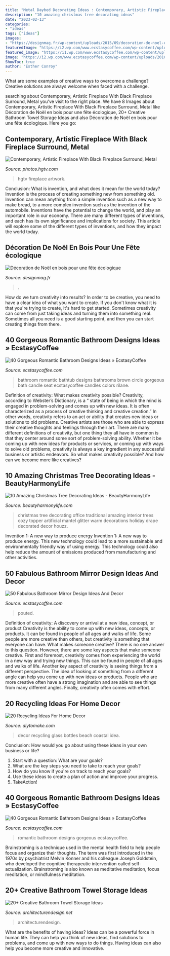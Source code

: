```yaml
---
title: "Metal Daybed Decorating Ideas : Contemporary, Artistic Fireplace With Black Fireplace Surround, Metal"
description: "10 amazing christmas tree decorating ideas"
date: "2023-02-13"
categories:
- "ideas"
tags: ["ideas"]
images:
- "https://designmag.fr/wp-content/uploads/2015/09/decoration-de-noel-en-bois-mur-noel-etoile-en-bois-design1.jpg"
featuredImage: "https://i2.wp.com/www.ecstasycoffee.com/wp-content/uploads/2016/12/Bathroom-Mirror-Designs27.jpg?resize=675%2C924&amp;ssl=1"
featured_image: "https://i1.wp.com/www.ecstasycoffee.com/wp-content/uploads/2016/10/romantic-bathroom.jpg?resize=599%2C976"
image: "https://i2.wp.com/www.ecstasycoffee.com/wp-content/uploads/2016/10/Beautiful-Circle-Bathtub-with-Brown-Seat.jpg?resize=673%2C900"
ShowToc: true
author: "Esther Conroy"
---
```



What are some examples of creative ways to overcome a challenge?
Creative solutions are always welcome when faced with a challenge.

	

		
searching about Contemporary, Artistic Fireplace With Black Fireplace Surround, Metal you've visit to the right place. We have 8 Images about Contemporary, Artistic Fireplace With Black Fireplace Surround, Metal like Décoration de Noël en bois pour une fête écologique, 20+ Creative Bathroom Towel Storage Ideas and also Décoration de Noël en bois pour une fête écologique. Here you go:
		
    
## Contemporary, Artistic Fireplace With Black Fireplace Surround, Metal

<img loading=lazy src="https://hgtvhome.sndimg.com/content/dam/images/hgtv/fullset/2016/4/25/0/Ami-Austin_Living-Space-with-Senseof-Place_2.jpg.rend.hgtvcom.616.924.suffix/1461606930274.jpeg" onerror="this.onerror=null;this.src='https://tse3.mm.bing.net/th?id=OIP.g2q6quvSaW0j-U-D7a9TwgHaLH&amp;pid=15.1';" alt="Contemporary, Artistic Fireplace With Black Fireplace Surround, Metal">

_Source: photos.hgtv.com_

>hgtv fireplace artwork. 

	

Conclusion: What is invention, and what does it mean for the world today?
Invention is the process of creating something new from something old. Invention can mean anything from a simple invention such as a new way to make bread, to a more complex invention such as the invention of the automobile. Inventions have the potential to change the world, and play an important role in our economy. There are many different types of inventions, and each has its own significance and implications for society. This article will explore some of the different types of inventions, and how they impact the world today.

    
## Décoration De Noël En Bois Pour Une Fête écologique

<img loading=lazy src="https://designmag.fr/wp-content/uploads/2015/09/decoration-de-noel-en-bois-mur-noel-etoile-en-bois-design1.jpg" onerror="this.onerror=null;this.src='https://tse4.mm.bing.net/th?id=OIP.shEcXs0Lx09QIkHfUXZxpAHaKI&amp;pid=15.1';" alt="Décoration de Noël en bois pour une fête écologique">

_Source: designmag.fr_

>. 

	

How do we turn creativity into results?
In order to be creative, you need to have a clear idea of what you want to create. If you don't know what it is that you're trying to create, it's hard to get started. Sometimes creativity can come from just taking ideas and turning them into something real. Sometimes all you need is a good starting point, and then you can start creating things from there.

    
## 40 Gorgeous Romantic Bathroom Designs Ideas » EcstasyCoffee

<img loading=lazy src="https://i2.wp.com/www.ecstasycoffee.com/wp-content/uploads/2016/10/Beautiful-Circle-Bathtub-with-Brown-Seat.jpg?resize=673%2C900" onerror="this.onerror=null;this.src='https://tse2.mm.bing.net/th?id=OIP.Pjlrg1Mk-c90_UL5xVT0vwHaJ5&amp;pid=15.1';" alt="40 Gorgeous Romantic Bathroom Designs Ideas » EcstasyCoffee">

_Source: ecstasycoffee.com_

>bathroom romantic bathtub designs bathrooms brown circle gorgeous bath candle seat ecstasycoffee candles colors rilane. 

	

Definition of creativity: What makes creativity possible?
Creativity, according to Webster’s Dictionary, is a “ state of being in which the mind is engaged in problem-solving and comes up with new ideas. It is often characterized as a process of creative thinking and creative creation.” In other words, creativity refers to an act or ability that creates new ideas or solutions to old problems. Creative artists are those who are able to express their creative thoughts and feelings through their art.
There are many different definitions of creativity, but one thing they all have in common is that they center around some sort of problem-solving ability. Whether it be coming up with new ideas for products or services, or coming up with ways to solve old problems, creativity is always a key ingredient in any successful business or artistic endeavors. So what makes creativity possible? And how can we become more like creatives?

    
## 10 Amazing Christmas Tree Decorating Ideas - BeautyHarmonyLife

<img loading=lazy src="https://beautyharmonylife.com/wp-content/uploads/2013/11/Tall-Christmas-Tree-Christmas-Mantels-Design-Leather-Sofa.jpg" onerror="this.onerror=null;this.src='https://tse3.mm.bing.net/th?id=OIP.QTHlwM_qpivBD0yBQ480YgHaLH&amp;pid=15.1';" alt="10 Amazing Christmas Tree Decorating Ideas - BeautyHarmonyLife">

_Source: beautyharmonylife.com_

>christmas tree decorating office traditional amazing interior trees cozy topper artificial mantel glitter warm decorations holiday drape decorated decor houzz. 

	

Invention 1: A new way to produce energy
Invention 1: A new way to produce energy. This new technology could lead to a more sustainable and environmentally friendly way of using energy. This technology could also help reduce the amount of emissions produced from manufacturing and other activities.

    
## 50 Fabulous Bathroom Mirror Design Ideas And Decor

<img loading=lazy src="https://i2.wp.com/www.ecstasycoffee.com/wp-content/uploads/2016/12/Bathroom-Mirror-Designs27.jpg?resize=675%2C924&amp;ssl=1" onerror="this.onerror=null;this.src='https://tse4.mm.bing.net/th?id=OIP.vt8lNK4MCAnS52f1lIRrmgHaKI&amp;pid=15.1';" alt="50 Fabulous Bathroom Mirror Design Ideas And Decor">

_Source: ecstasycoffee.com_

>pouted. 

	

Definition of creativity: A discovery or arrival at a new idea, concept, or product
Creativity is the ability to come up with new ideas, concepts, or products. It can be found in people of all ages and walks of life. Some people are more creative than others, but creativity is something that everyone can have. What makes someone creative? There is no one answer to this question. However, there are some key aspects that make someone creative. First and foremost, creativity comes from experiencing the world in a new way and trying new things. This can be found in people of all ages and walks of life. Another key aspect of creativity is seeing things from a different perspective. The idea of looking at something from a different angle can help you come up with new ideas or products. People who are more creative often have a strong imagination and are able to see things from many different angles. Finally, creativity often comes with effort.

    
## 20 Recycling Ideas For Home Decor

<img loading=lazy src="https://www.diytomake.com/wp-content/uploads/2016/03/glass-bottles-bottles-decor-ideas.jpg" onerror="this.onerror=null;this.src='https://tse3.mm.bing.net/th?id=OIP.aeawtpj3z1kYw3stuI-fhQHaJ3&amp;pid=15.1';" alt="20 Recycling Ideas For Home Decor">

_Source: diytomake.com_

>decor recycling glass bottles beach coastal idea. 

	

Conclusion: How would you go about using these ideas in your own business or life?
1. Start with a question: What are your goals? 
2. What are the key steps you need to take to reach your goals? 
3. How do you know if you're on track to reach your goals? 
4. Use these ideas to create a plan of action and improve your progress. 
5. TakeAction!

    
## 40 Gorgeous Romantic Bathroom Designs Ideas » EcstasyCoffee

<img loading=lazy src="https://i1.wp.com/www.ecstasycoffee.com/wp-content/uploads/2016/10/romantic-bathroom.jpg?resize=599%2C976" onerror="this.onerror=null;this.src='https://tse1.mm.bing.net/th?id=OIP.kVDXDIg4c0mouuRsXv4wCgHaME&amp;pid=15.1';" alt="40 Gorgeous Romantic Bathroom Designs Ideas » EcstasyCoffee">

_Source: ecstasycoffee.com_

>romantic bathroom designs gorgeous ecstasycoffee. 

	

Brainstroming is a technique used in the mental health field to help people focus and organize their thoughts. The term was first introduced in the 1970s by psychiatrist Melvin Konner and his colleague Joseph Goldstein, who developed the cognitive therapeutic intervention called self-actualization. Brainstroming is also known as meditative meditation, focus meditation, or mindfulness meditation.

    
## 20+ Creative Bathroom Towel Storage Ideas

<img loading=lazy src="https://cdn.architecturendesign.net/wp-content/uploads/2015/09/AD-Creative-Bathroom-Towel-Storage-Ideas-20.jpg" onerror="this.onerror=null;this.src='https://tse2.mm.bing.net/th?id=OIP.PbqwXvIw2Cz1SI3JnwC05AHaKw&amp;pid=15.1';" alt="20+ Creative Bathroom Towel Storage Ideas">

_Source: architecturendesign.net_

>architecturendesign. 

	

What are the benefits of having ideas?
Ideas can be a powerful force in human life. They can help you think of new ideas, find solutions to problems, and come up with new ways to do things. Having ideas can also help you become more creative and innovative.

